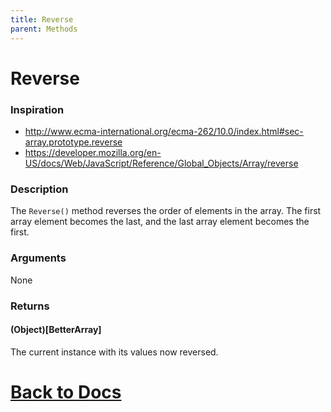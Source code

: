 ```yaml
---
title: Reverse
parent: Methods
---
```



# Reverse
### Inspiration
* http://www.ecma-international.org/ecma-262/10.0/index.html#sec-array.prototype.reverse
* https://developer.mozilla.org/en-US/docs/Web/JavaScript/Reference/Global_Objects/Array/reverse

### Description
The `Reverse()` method reverses the order of elements in the array. The first array element becomes the last, and the last array element becomes the first.

### Arguments
None
### Returns
#### (Object)[BetterArray]
The current instance with its values now reversed.

# [Back to Docs](https://senipah.github.io/VBA-Better-Array/)